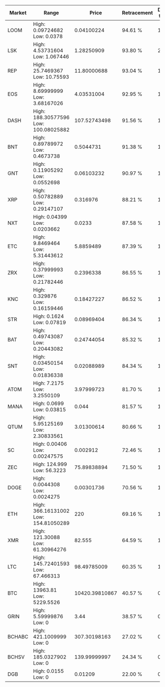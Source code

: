 | Market | Range | Price| Retracement | Doubles to 50% |
| --- | --- | --- | --- | --- |
| LOOM | High: 0.09724682<br />Low: 0.0378 | 0.04100224 | 94.61 % | 1.65 |
| LSK | High: 4.53731604<br />Low: 1.067446 | 1.28250909 | 93.80 % | 2.19 |
| REP | High: 25.7469367<br />Low: 10.75593 | 11.80000688 | 93.04 % | 1.55 |
| EOS | High: 8.69999999<br />Low: 3.68167026 | 4.03531004 | 92.95 % | 1.53 |
| DASH | High: 188.30577596<br />Low: 100.08025882 | 107.52743498 | 91.56 % | 1.34 |
| BNT | High: 0.89789972<br />Low: 0.4673738 | 0.5044731 | 91.38 % | 1.35 |
| GNT | High: 0.11905292<br />Low: 0.0552698 | 0.06103232 | 90.97 % | 1.43 |
| XRP | High: 0.50782889<br />Low: 0.29147107 | 0.316976 | 88.21 % | 1.26 |
| NXT | High: 0.04399<br />Low: 0.0203662 | 0.0233 | 87.58 % | 1.38 |
| ETC | High: 9.8469464<br />Low: 5.31443612 | 5.8859489 | 87.39 % | 1.29 |
| ZRX | High: 0.37999993<br />Low: 0.21782446 | 0.2396338 | 86.55 % | 1.25 |
| KNC | High: 0.329876<br />Low: 0.16159446 | 0.18427227 | 86.52 % | 1.33 |
| STR | High: 0.1624<br />Low: 0.07819 | 0.08969404 | 86.34 % | 1.34 |
| BAT | High: 0.49743087<br />Low: 0.20443082 | 0.24744054 | 85.32 % | 1.42 |
| SNT | High: 0.03450154<br />Low: 0.01836338 | 0.02088989 | 84.34 % | 1.27 |
| ATOM | High: 7.2175<br />Low: 3.2550109 | 3.97999723 | 81.70 % | 1.32 |
| MANA | High: 0.0699<br />Low: 0.03815 | 0.044 | 81.57 % | 1.23 |
| QTUM | High: 5.95125169<br />Low: 2.30833561 | 3.01300614 | 80.66 % | 1.37 |
| SC | High: 0.00406<br />Low: 0.00247575 | 0.002912 | 72.46 % | 1.12 |
| ZEC | High: 124.999<br />Low: 56.3223 | 75.89838894 | 71.50 % | 1.19 |
| DOGE | High: 0.0044308<br />Low: 0.0024275 | 0.00301736 | 70.56 % | 1.14 |
| ETH | High: 366.16131002<br />Low: 154.81050289 | 220 | 69.16 % | 1.18 |
| XMR | High: 121.30088<br />Low: 61.30964276 | 82.555 | 64.59 % | 1.11 |
| LTC | High: 145.72401593<br />Low: 67.466313 | 98.49785009 | 60.35 % | 1.08 |
| BTC | High: 13963.81<br />Low: 5229.5526 | 10420.39810867 | 40.57 % | 0.00 |
| GRIN | High: 5.59999876<br />Low: 0 | 3.44 | 38.57 % | 0.00 |
| BCHABC | High: 421.1009999<br />Low: 0 | 307.30198163 | 27.02 % | 0.00 |
| BCHSV | High: 185.0327902<br />Low: 0 | 139.99999997 | 24.34 % | 0.00 |
| DGB | High: 0.0155<br />Low: 0 | 0.01209 | 22.00 % | 0.00 |
